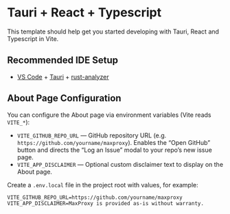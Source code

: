 # Tauri + React + Typescript

This template should help get you started developing with Tauri, React and Typescript in Vite.

## Recommended IDE Setup

- [VS Code](https://code.visualstudio.com/) + [Tauri](https://marketplace.visualstudio.com/items?itemName=tauri-apps.tauri-vscode) + [rust-analyzer](https://marketplace.visualstudio.com/items?itemName=rust-lang.rust-analyzer)

## About Page Configuration

You can configure the About page via environment variables (Vite reads `VITE_*`):

- `VITE_GITHUB_REPO_URL` — GitHub repository URL (e.g. `https://github.com/yourname/maxproxy`). Enables the “Open GitHub” button and directs the “Log an Issue” modal to your repo’s new issue page.
- `VITE_APP_DISCLAIMER` — Optional custom disclaimer text to display on the About page.

Create a `.env.local` file in the project root with values, for example:

```
VITE_GITHUB_REPO_URL=https://github.com/yourname/maxproxy
VITE_APP_DISCLAIMER=MaxProxy is provided as-is without warranty.
```
